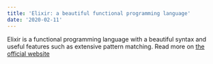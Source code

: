 ```yaml
---
title: 'Elixir: a beautiful functional programming language'
date: '2020-02-11'
---
```


Elixir is a functional programming language with a beautiful syntax and useful features such as extensive pattern matching. Read more on [the official website](https://elixir-lang.org/)
